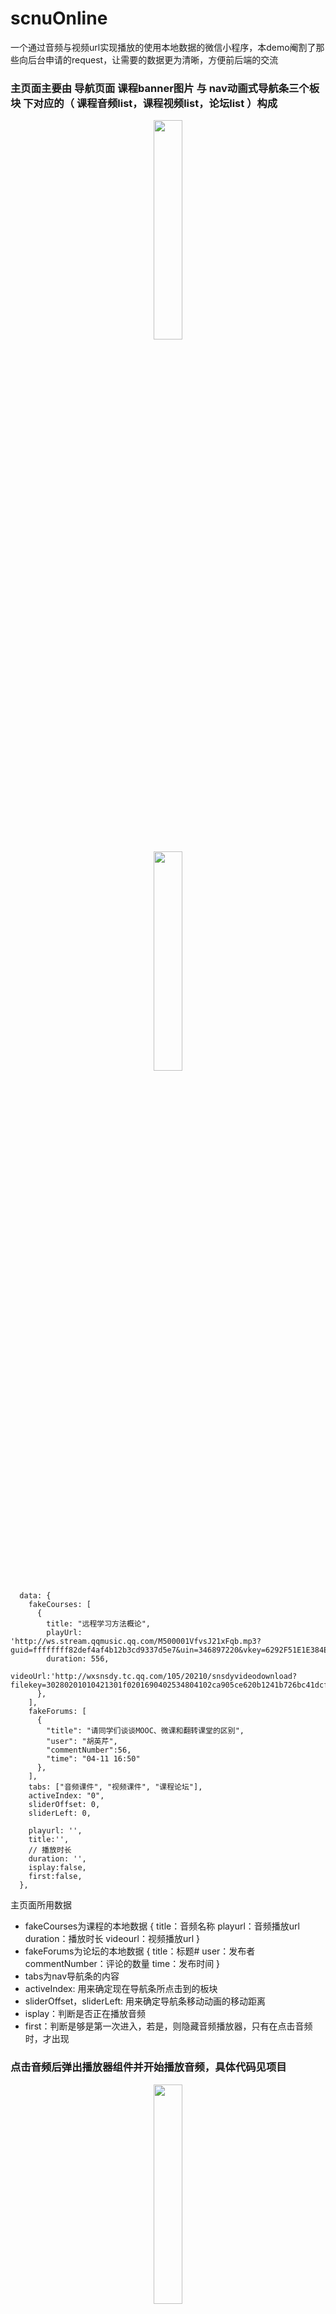 # scnuOnline
一个通过音频与视频url实现播放的使用本地数据的微信小程序，本demo阉割了那些向后台申请的request，让需要的数据更为清晰，方便前后端的交流

### 主页面主要由 **导航页面** **课程banner图片** 与 **nav动画式导航条三个板块** 下对应的（ **课程音频list，课程视频list，论坛list** ）构成

<center>
 <img src="/project-photo/WechatIMG276.jpeg" margin=20% width=30% />
</center>

<center>
 <img src="/project-photo/WechatIMG251.jpeg" margin=20% width=30% />
</center>

```
  data: {
    fakeCourses: [
      {
        title: "远程学习方法概论",
        playUrl: 'http://ws.stream.qqmusic.qq.com/M500001VfvsJ21xFqb.mp3?guid=ffffffff82def4af4b12b3cd9337d5e7&uin=346897220&vkey=6292F51E1E384E06DCBDC9AB7C49FD713D632D313AC4858BACB8DDD29067D3C601481D36E62053BF8DFEAF74C0A5CCFADD6471160CAF3E6A&fromtag=46',
        duration: 556,
        videoUrl:'http://wxsnsdy.tc.qq.com/105/20210/snsdyvideodownload?filekey=30280201010421301f0201690402534804102ca905ce620b1241b726bc41dcff44e00204012882540400&bizid=1023&hy=SH&fileparam=302c020101042530230204136ffd93020457e3c4ff02024ef202031e8d7f02030f42400204045a320a0201000400'
      },
    ],
    fakeForums: [
      {
        "title": "请同学们谈谈MOOC、微课和翻转课堂的区别",
        "user": "胡英芹",
        "commentNumber":56,
        "time": "04-11 16:50"
      },
    ],
    tabs: ["音频课件", "视频课件", "课程论坛"],
    activeIndex: "0",
    sliderOffset: 0,
    sliderLeft: 0,

    playurl: '',
    title:'',
    // 播放时长
    duration: '',
    isplay:false,
    first:false,
  },
```
主页面所用数据

- fakeCourses为课程的本地数据 {
title：音频名称
playurl：音频播放url
duration：播放时长
videourl：视频播放url
} 
- fakeForums为论坛的本地数据 {
title：标题#
user：发布者
commentNumber：评论的数量
time：发布时间
}
- tabs为nav导航条的内容
- activeIndex: 用来确定现在导航条所点击到的板块
- sliderOffset，sliderLeft: 用来确定导航条移动动画的移动距离
- isplay：判断是否正在播放音频
- first：判断是够是第一次进入，若是，则隐藏音频播放器，只有在点击音频时，才出现

### 点击音频后弹出播放器组件并开始播放音频，具体代码见项目
<center>
 <img src="/project-photo/WechatIMG252.jpeg" width=30%/>
</center>


### 点击上方导航栏切换后，点击list内容，跳转到视频播放页面，使用微信小程序原声组件video
<center>
 <img src="/project-photo/WechatIMG253.jpeg" width=30%/>
</center>


### 课程论坛页面
<center>
 <img src="/project-photo/WechatIMG254.jpeg" width=30%/>
</center>


### 发布新帖页面，图片上传组件功能可用
<center>
 <img src="/project-photo/WechatIMG255.jpeg" width=30%/>
</center>


### 点击论坛list中的内容，跳转到论坛内容的界面，显示帖子详情以及评论情况
<center>
 <img src="/project-photo/WechatIMG256.jpeg" width=30%/>
</center>

## 项目亮点

1.  动画式滑动导航栏
2.  前后端交互数据的传值与渲染清晰，适合初学者学习

## 常用知识点——————页面跳转传参数以及wx:for渲染

```
course.wxml

<view class='course-box' wx:for="{{fakeCourses}}" bindtap='onVideoClick' data-videoUrl="{{item.videoUrl}}" data-id="{{item.id}}">
  <view class='number-label'>{{index+1}}</view>
  <text class='course-name'>{{item.title}}</text>
  <image class='headphone-pic' src="{{item.videoplayed === true ?'/images/video.png':'/images/video-after.png'}}"></image>
</view>
```
- 在course.wxml界面中，要有data-xx="{{}}"的操作，比如代码中的 **data-videoUrl="{{item.videoUrl}}"** 就是传一个叫作videoUrl的参数，这个参数的值为**item.videoUrl** ，那item.xx又是什么呢？当写了 **wx:for="{{fakeCourses}}"** 时，这个view会循环渲染整个fakeCourses
```
    fakeCourses: [
      {
        title: "远程学习方法概论1",
        playUrl: 'http://ws.stream.qqmusic.qq.com/M500001VfvsJ21xFqb.mp3?guid=ffffffff82def4af4b12b3cd9337d5e7&uin=346897220&vkey=6292F51E1E384E06DCBDC9AB7C49FD713D632D313AC4858BACB8DDD29067D3C601481D36E62053BF8DFEAF74C0A5CCFADD6471160CAF3E6A&fromtag=46',
        duration: 556,
        videoUrl:'http://wxsnsdy.tc.qq.com/105/20210/snsdyvideodownload?filekey=30280201010421301f0201690402534804102ca905ce620b1241b726bc41dcff44e00204012882540400&bizid=1023&hy=SH&fileparam=302c020101042530230204136ffd93020457e3c4ff02024ef202031e8d7f02030f42400204045a320a0201000400'
      },
      {
        title: "远程学习方法概论2",
        playUrl: 'http://ws.stream.qqmusic.qq.com/M500001VfvsJ21xFqb.mp3?guid=ffffffff82def4af4b12b3cd9337d5e7&uin=346897220&vkey=6292F51E1E384E06DCBDC9AB7C49FD713D632D313AC4858BACB8DDD29067D3C601481D36E62053BF8DFEAF74C0A5CCFADD6471160CAF3E6A&fromtag=46',
        duration: 556,
        videoUrl:'http://wxsnsdy.tc.qq.com/105/20210/snsdyvideodownload?filekey=30280201010421301f0201690402534804102ca905ce620b1241b726bc41dcff44e00204012882540400&bizid=1023&hy=SH&fileparam=302c020101042530230204136ffd93020457e3c4ff02024ef202031e8d7f02030f42400204045a320a0201000400'
      },
    ],
```
，就会有很多个{...}形式的json数据，而item就是一个个这样的json部分【wx:for的循环渲染中有一个index在计数，可以在wxml中使用{{index}}来获得，比如第一个item的index是0，第五个item的index是4】，item.videoUrl就是获取对应渲染出来的那个view的item里面的videoUrl


```
course.js

onVideoClick: function (event) {

  var targetUrl = "video/video";
  
  targetUrl = targetUrl + "?videoUrl=" + event.currentTarget.dataset.videoUrl + "&id=" + event.currentTarget.dataset.id;
  
  wx.navigateTo({
    url: targetUrl
  });
}, 
```
- 在course.js界面中，注意function的参数要有**event**，用```event.currentTarget.dataset.xx;```来获取wxml传过来的参数。记住除了第一个传的参数用查询字符串的写法```"?videoUrl="```，之后的都是```"&id="```的形式，即？与&。其实就是targetUrl设置成要跳转去的页面，然后将要传的参数附带与targetUrl后面，一起带过去。如果要传的参数是数组，则是```var arr = JSON.stringify(event.currentTarget.dataset.arr); "&arr=" + arr;```这样的写法。

```
video.js

  onLoad: function (options) {
    this.setData({
      src: options.videoUrl,
    })
  },
```
- 在video.js界面中，要接收前一个页面跳转传过来的值，主要在生命周期函数的onLoad函数中，即渲染页面时先执行的函数，注意参数**options**，用options.xx来获取前面targetUrl中附带的值。如果要收的参数是数组，则要使用```var arr = JSON.parse(options.arr);```来接收。


```
  onLoad: function (options) {
    var that = this;
    if(options.id==0){
      that.setData({
        src_flag: options.src_flag,
      })
    }else{
      var remark = JSON.parse(options.remark);
      that.setData({
        remark: remark,
      })
    }
  },
 ```
- 此外，在js的函数中，this.会随着不同的函数作用域而变化，如此处的用法，因为有if...else，所以在if...else内this.的作用域就是在if里面而不是外面了,自然就不能直接this.setData了，所以在最开始先用**var that = this;** ，在后面用that.setData即可


### 欢迎star与交流学习😁
